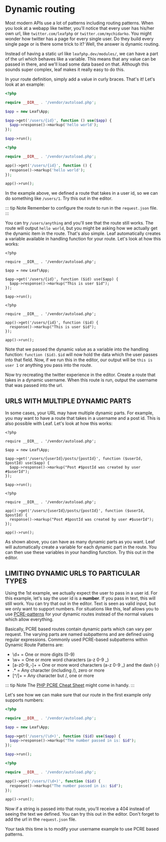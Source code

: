 # Dynamic routing

Most modern APIs use a lot of patterns including routing patterns. When you look at a webapp like twitter, you'll notice that every user has his/her own url, like `twitter.com/leafphp` or `twitter.com/mychidarko`. You might wonder how twitter has a page for every single user. Do they build every single page or is there some trick to it? Well, the answer is dynamic routing.

Instead of having a static url like `leafphp.dev/modules/`, we can have a part of the url which behaves like a variable. This means that any value can be passed in there, and we'll load some data based on that. Although this sounds super complex, leaf makes it really easy to do this.

In your route definition, simply add a value in curly braces. That's it! Let's look at an example:

<div class="class-mode">

```php
<?php

require __DIR__ . '/vendor/autoload.php';

$app = new Leaf\App;

$app->get('/users/{id}', function () use($app) {
  $app->response()->markup('hello world');
});

$app->run();
```

</div>
<div class="functional-mode">

```php
<?php

require __DIR__ . '/vendor/autoload.php';

app()->get('/users/{id}', function () {
  response()->markup('hello world');
});

app()->run();
```

</div>

In the example above, we defined a route that takes in a user id, so we can do something like `/users/1`. Try this out in the editor.

::: tip Note
Remember to configure the route to run in the `request.json` file.
:::

You can try `/users/anything` and you'll see that the route still works. The route will output `hello world`, but you might be asking how we actually get the dynamic item in the route. That's also simple. Leaf automatically creates a variable available in handling function for your route. Let's look at how this works:

<div class="class-mode">

```php{7}
<?php

require __DIR__ . '/vendor/autoload.php';

$app = new Leaf\App;

$app->get('/users/{id}', function ($id) use($app) {
  $app->response()->markup("This is user $id");
});

$app->run();
```

</div>
<div class="functional-mode">

```php{5}
<?php

require __DIR__ . '/vendor/autoload.php';

app()->get('/users/{id}', function ($id) {
  response()->markup("This is user $id");
});

app()->run();
```

</div>

Note that we passed the dynamic value as a variable into the handling function: `function ($id)`. `$id` will now hold the data which the user passes into that field. Now, if we run this in the editor, our output will be `this is user 1` or anything you pass into the route.

Now try recreating the twitter experience in the editor. Create a route that takes in a dynamic username. When this route is run, output the username that was passed into the url.

## URLS WITH MULTIPLE DYNAMIC PARTS

In some cases, your URL may have multiple dynamic parts. For example, you may want to have a route that takes in a username and a post id. This is also possible with Leaf. Let's look at how this works:

<div class="class-mode">

```php{7}
<?php

require __DIR__ . '/vendor/autoload.php';

$app = new Leaf\App;

$app->get('/users/{userId}/posts/{postId}', function ($userId, $postId) use($app) {
  $app->response()->markup("Post #$postId was created by user #$userId");
});

$app->run();
```

</div>
<div class="functional-mode">

```php{5}
<?php

require __DIR__ . '/vendor/autoload.php';

app()->get('/users/{userId}/posts/{postId}', function ($userId, $postId) {
  response()->markup("Post #$postId was created by user #$userId");
});

app()->run();
```

</div>

As shown above, you can have as many dynamic parts as you want. Leaf will automatically create a variable for each dynamic part in the route. You can then use these variables in your handling function. Try this out in the editor.

## LIMITING DYNAMIC URLS TO PARTICULAR TYPES

Using the 1st example, we actually expect the user to pass in a user id. For this example, let's say the user id is a **number**. If you pass in text, this will still work. You can try that out in the editor. Text is seen as valid input, but we only want to support numbers. For situations like this, leaf allows you to use <a href="/routing/dynamic.html#pcre-based-params" target="_blank">PCRE-patterns</a> for your dynamic routes instead of the normal values which allow everything.

Basically, PCRE based routes contain dynamic parts which can vary per request. The varying parts are named subpatterns and are defined using regular expressions. Commonly used PCRE-based subpatterns within Dynamic Route Patterns are:

- \d+ = One or more digits (0-9)
- \w+ = One or more word characters (a-z 0-9 _)
- [a-z0-9_-]+ = One or more word characters (a-z 0-9 _) and the dash (-)
- .* = Any character (including /), zero or more
- [^/]+ = Any character but /, one or more

::: tip Note
The <a href="https://courses.cs.washington.edu/courses/cse154/12au/cheat-sheets/php-regex-cheat-sheet.pdf" target="_blank">PHP PCRE Cheat Sheet</a> might come in handy.
:::

Let's see how we can make sure that our route in the first example only supports numbers:

<div class="class-mode">

```php
<?php

require __DIR__ . '/vendor/autoload.php';

$app = new Leaf\App;

$app->get('/users/(\d+)', function ($id) use($app) {
  $app->response()->markup("The number passed in is: $id");
});

$app->run();
```

</div>
<div class="functional-mode">

```php
<?php

require __DIR__ . '/vendor/autoload.php';

app()->get('/users/(\d+)', function ($id) {
  response()->markup("The number passed in is: $id");
});

app()->run();
```

</div>

Now if a string is passed into that route, you'll receive a 404 instead of seeing the text we defined. You can try this out in the editor. Don't forget to add the url in the `request.json` file.

Your task this time is to modify your username example to use PCRE based patterns.

